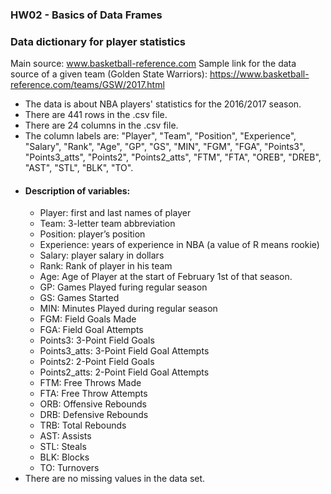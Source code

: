 ### HW02 - Basics of Data Frames
### Data dictionary for player statistics

Main source: www.basketball-reference.com
Sample link for the data source of a given team (Golden State Warriors): https://www.basketball-reference.com/teams/GSW/2017.html

* The data is about NBA players' statistics for the 2016/2017 season.
* There are 441 rows in the .csv file.
* There are 24 columns in the .csv file.
* The column labels are: "Player", "Team", "Position", "Experience", "Salary", "Rank", "Age", "GP", "GS", "MIN", "FGM", "FGA", "Points3", "Points3_atts", "Points2", "Points2_atts", "FTM", "FTA", "OREB", "DREB", "AST", "STL", "BLK", "TO".
* #### Description of variables:
    - Player: first and last names of player
    - Team: 3-letter team abbreviation
    - Position: player’s position
    - Experience: years of experience in NBA (a value of R means rookie)
    - Salary: player salary in dollars
    - Rank: Rank of player in his team
    - Age: Age of Player at the start of February 1st of that season.
    - GP: Games Played furing regular season
    - GS: Games Started
    - MIN: Minutes Played during regular season
    - FGM: Field Goals Made
    - FGA: Field Goal Attempts
    - Points3: 3-Point Field Goals
    - Points3_atts: 3-Point Field Goal Attempts
    - Points2: 2-Point Field Goals
    - Points2_atts: 2-Point Field Goal Attempts
    - FTM: Free Throws Made
    - FTA: Free Throw Attempts
    - ORB: Offensive Rebounds
    - DRB: Defensive Rebounds
    - TRB: Total Rebounds
    - AST: Assists
    - STL: Steals
    - BLK: Blocks
    - TO: Turnovers
* There are no missing values in the data set.